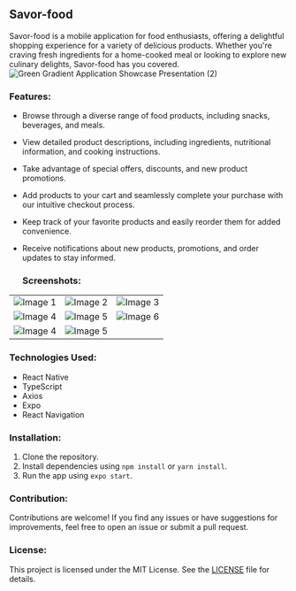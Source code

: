 ## Savor-food

Savor-food is a mobile application for food enthusiasts, offering a delightful shopping experience for a variety of delicious products. Whether you're craving fresh ingredients for a home-cooked meal or looking to explore new culinary delights, Savor-food has you covered.
![Green Gradient Application Showcase Presentation (2)](https://github.com/fahad0samara/react-native-Savor-food/assets/90055525/3e061013-fe3f-4c66-9397-fab01ac53f93)





### Features:
- Browse through a diverse range of food products, including snacks, beverages, and meals.
- View detailed product descriptions, including ingredients, nutritional information, and cooking instructions.
- Take advantage of special offers, discounts, and new product promotions.
- Add products to your cart and seamlessly complete your purchase with our intuitive checkout process.
- Keep track of your favorite products and easily reorder them for added convenience.
- Receive notifications about new products, promotions, and order updates to stay informed.


  ### Screenshots:


<table>
  <tr>
    <td><img src="https://github.com/fahad0samara/react-native-Savor-food/assets/90055525/2106c2f4-abb7-4331-9aa8-2c534123cc2e" alt="Image 1"></td>
    <td><img src="https://github.com/fahad0samara/react-native-Savor-food/assets/90055525/543565f9-973e-4b0b-9da5-24f970122342" alt="Image 2"></td>
    <td><img src="https://github.com/fahad0samara/react-native-Savor-food/assets/90055525/461d2fe8-3b76-44bd-a0a6-9a7f3fa9d33e" alt="Image 3"></td>
  </tr>
  <tr>
    <td><img src="https://github.com/fahad0samara/react-native-Savor-food/assets/90055525/0208783c-025a-460d-a75b-905063e6d438" alt="Image 4"></td>
    <td><img src="https://github.com/fahad0samara/react-native-Savor-food/assets/90055525/afd93447-00b7-498d-b907-6da2c6c57d3a" alt="Image 5"></td>
    <td><img src="https://github.com/fahad0samara/react-native-Savor-food/assets/90055525/302eb049-c114-4a4d-b241-e4f863675dbe" alt="Image 6"></td>
  </tr>
    <tr>
    <td><img src="https://github.com/fahad0samara/react-native-Savor-food/assets/90055525/b6c6ff0f-5730-4681-8a22-58a5a8c6bc15" alt="Image 4"></td>
    <td><img src="https://github.com/fahad0samara/react-native-Savor-food/assets/90055525/8b698121-ca3f-4609-b1de-dd1acc1b2bcd" alt="Image 5"></td>
  </tr>
</table>



### Technologies Used:
- React Native
- TypeScript
- Axios
- Expo
- React Navigation



### Installation:
1. Clone the repository.
2. Install dependencies using `npm install` or `yarn install`.
3. Run the app using `expo start`.

### Contribution:
Contributions are welcome! If you find any issues or have suggestions for improvements, feel free to open an issue or submit a pull request.

### License:
This project is licensed under the MIT License. See the [LICENSE](/path/to/LICENSE) file for details.


